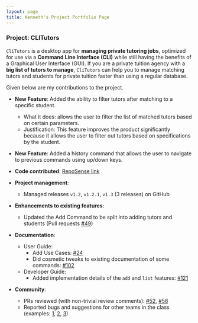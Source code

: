 ```yaml
---
layout: page
title: Kenneth's Project Portfolio Page
---
```


### Project: CLITutors

`CliTutors` is a desktop app for **managing private tutoring jobs**, optimized for use via a **Command Line Interface (CLI)** while still having the benefits of a Graphical User Interface (GUI). If you are a private tuition agency with a **big list of tutors to manage**, `CliTutors` can help you to manage matching tutors and students for private tuition faster than using a regular database.

Given below are my contributions to the project.

* **New Feature**: Added the ability to filter tutors after matching to a specific student.
  * What it does: allows the user to filter the list of matched tutors based on certain parameters.
  * Justification: This feature improves the product significantly because it allows the user to filter out tutors based on specifications by the student.

* **New Feature**: Added a history command that allows the user to navigate to previous commands using up/down keys.

* **Code contributed**: [RepoSense link](https://nus-cs2103-ay2122s1.github.io/tp-dashboard/?search=&sort=groupTitle&sortWithin=title&timeframe=commit&mergegroup=&groupSelect=groupByRepos&breakdown=true&checkedFileTypes=docs~functional-code~test-code~other&since=2021-09-17&tabOpen=true&tabType=authorship&tabAuthor=knotstoks&tabRepo=AY2122S1-CS2103T-T17-2%2Ftp%5Bmaster%5D&authorshipIsMergeGroup=false&authorshipFileTypes=docs~functional-code~test-code&authorshipIsBinaryFileTypeChecked=false)

* **Project management**:
  * Managed releases `v1.2`, `v1.2.1`, `v1.3` (3 releases) on GitHub

* **Enhancements to existing features**:
  * Updated the Add Command to be split into adding tutors and students (Pull requests [\#49](https://github.com/AY2122S1-CS2103T-T17-2/tp/pull/49))

* **Documentation**:
  * User Guide:
    * Add Use Cases: [\#24](https://github.com/AY2122S1-CS2103T-T17-2/tp/pull/24)
    * Did cosmetic tweaks to existing documentation of some commands: [\#102](https://github.com/AY2122S1-CS2103T-T17-2/tp/pull/102)
  * Developer Guide:
    * Added implementation details of the `add` and `list` features: [\#121](https://github.com/AY2122S1-CS2103T-T17-2/tp/pull/121)

* **Community**:
  * PRs reviewed (with non-trivial review comments): [\#52](https://github.com/AY2122S1-CS2103T-T17-2/tp/pull/52), [\#58](https://github.com/AY2122S1-CS2103T-T17-2/tp/pull/58)
  * Reported bugs and suggestions for other teams in the class (examples: [1](https://github.com/knotstoks/ped/issues/2), [2](https://github.com/knotstoks/ped/issues/4), [3](https://github.com/knotstoks/ped/issues/5))
